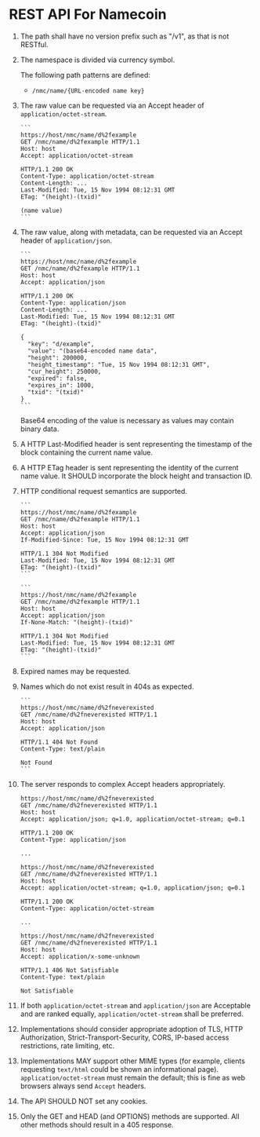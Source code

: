 REST API For Namecoin
=====================

1. The path shall have no version prefix such as "/v1", as that is not RESTful.

2. The namespace is divided via currency symbol.

   The following path patterns are defined:

     - `/nmc/name/{URL-encoded name key}`

3. The raw value can be requested via an Accept header of `application/octet-stream`.

       ```
       https://host/nmc/name/d%2fexample
       GET /nmc/name/d%2fexample HTTP/1.1
       Host: host
       Accept: application/octet-stream

       HTTP/1.1 200 OK
       Content-Type: application/octet-stream
       Content-Length: ...
       Last-Modified: Tue, 15 Nov 1994 08:12:31 GMT
       ETag: "(height)-(txid)"

       (name value)
       ```

4. The raw value, along with metadata, can be requested via an Accept header of `application/json`.

       ```
       https://host/nmc/name/d%2fexample
       GET /nmc/name/d%2fexample HTTP/1.1
       Host: host
       Accept: application/json

       HTTP/1.1 200 OK
       Content-Type: application/json
       Content-Length: ...
       Last-Modified: Tue, 15 Nov 1994 08:12:31 GMT
       ETag: "(height)-(txid)"

       {
         "key": "d/example",
         "value": "(base64-encoded name data",
         "height": 200000,
         "height_timestamp": "Tue, 15 Nov 1994 08:12:31 GMT",
         "cur_height": 250000,
         "expired": false,
         "expires_in": 1000,
         "txid": "(txid)"
       }
       ```

   Base64 encoding of the value is necessary as values may contain binary data.

5. A HTTP Last-Modified header is sent representing the timestamp of the block containing the current
   name value.

6. A HTTP ETag header is sent representing the identity of the current name value. It SHOULD incorporate
   the block height and transaction ID.

7. HTTP conditional request semantics are supported.

       ```
       https://host/nmc/name/d%2fexample
       GET /nmc/name/d%2fexample HTTP/1.1
       Host: host
       Accept: application/json
       If-Modified-Since: Tue, 15 Nov 1994 08:12:31 GMT

       HTTP/1.1 304 Not Modified
       Last-Modified: Tue, 15 Nov 1994 08:12:31 GMT
       ETag: "(height)-(txid)"
       ```

       ```
       https://host/nmc/name/d%2fexample
       GET /nmc/name/d%2fexample HTTP/1.1
       Host: host
       Accept: application/json
       If-None-Match: "(height)-(txid)"

       HTTP/1.1 304 Not Modified
       Last-Modified: Tue, 15 Nov 1994 08:12:31 GMT
       ETag: "(height)-(txid)"
       ```

8. Expired names may be requested.

9. Names which do not exist result in 404s as expected.

       ```
       https://host/nmc/name/d%2fneverexisted
       GET /nmc/name/d%2fneverexisted HTTP/1.1
       Host: host
       Accept: application/json

       HTTP/1.1 404 Not Found
       Content-Type: text/plain

       Not Found
       ```

10. The server responds to complex Accept headers appropriately.

    ```
    https://host/nmc/name/d%2fneverexisted
    GET /nmc/name/d%2fneverexisted HTTP/1.1
    Host: host
    Accept: application/json; q=1.0, application/octet-stream; q=0.1

    HTTP/1.1 200 OK
    Content-Type: application/json

    ...
    ```

    ```
    https://host/nmc/name/d%2fneverexisted
    GET /nmc/name/d%2fneverexisted HTTP/1.1
    Host: host
    Accept: application/octet-stream; q=1.0, application/json; q=0.1

    HTTP/1.1 200 OK
    Content-Type: application/octet-stream

    ...
    ```

    ```
    https://host/nmc/name/d%2fneverexisted
    GET /nmc/name/d%2fneverexisted HTTP/1.1
    Host: host
    Accept: application/x-some-unknown

    HTTP/1.1 406 Not Satisfiable
    Content-Type: text/plain

    Not Satisfiable
    ```

11. If both `application/octet-stream` and `application/json` are Acceptable
    and are ranked equally, `application/octet-stream` shall be preferred.

12. Implementations should consider appropriate adoption of TLS, HTTP Authorization,
    Strict-Transport-Security, CORS, IP-based access restrictions, rate limiting, etc.

13. Implementations MAY support other MIME types (for example, clients
    requesting `text/html` could be shown an informational page).
    `application/octet-stream` must remain the default; this is fine as web
    browsers always send `Accept` headers.

14. The API SHOULD NOT set any cookies.

15. Only the GET and HEAD (and OPTIONS) methods are supported. All other
    methods should result in a 405 response.

